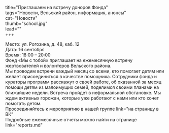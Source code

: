 title="Приглашаем на встречу доноров Фонда"  
tags="Новости, Вельский район, информация, анонсы"  
cat="Новости"  
thumb="school.jpg"  
lead=""  
+++

Место: ул. Рогозина, д. 48, каб. 12  
Дата: 16 сентября  
Время: 18:00 – 20:00  
Фонд «Мы с тобой» приглашает на ежемесячную встречу жертвователей и волонтеров Вельского района.      
Мы проводим встречи каждый месяц со всеми, кто помогает детям или желает присоединиться в качестве помощника. 
Сотрудники фонда и кураторы программ расскажут о своей работе,  об оказанной за месяц помощи детям из малоимущих семей, поделимся своими планами на ближайшие недели.
Встреча пройдет в неформальной обстановке. Мы ждем активных горожан, которые уже работают с нами или кто хочет помогать детям.  
Просоединяйтесь к мероприятию в нашей группе link="на страницу в ВК"    
Подробные ежемесячные отчеты можно найти на странице link="reports.md"
